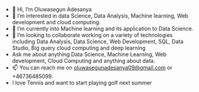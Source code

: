- 👋 Hi, I’m Oluwasegun Adesanya
- 👀 I’m interested in data Science, Data Analysis, Machine learning, Web development and cloud computing. 
- 🌱 I’m currently into Machine learning and its application to Data Science.
- 💞️ I’m looking to collaborate working on a variety of technologies including Data Analysis, Data Science, Web Development, SQL, Data Studio, Big query cloud computing and deep learning
- Ask me about anything Data Science, Machine Learning, Web development, Cloud Computing and anything about data.
- 📫 You can reach me on oluwasegunadesanya09@gmail.com
 or +46736485099.
- I love Tennis and want to start playing golf next summer

<!---
NewthingAde/NewthingAde is a ✨ special ✨ repository because its `README.md` (this file) appears on your GitHub profile.
You can click the Preview link to take a look at your changes.
--->
